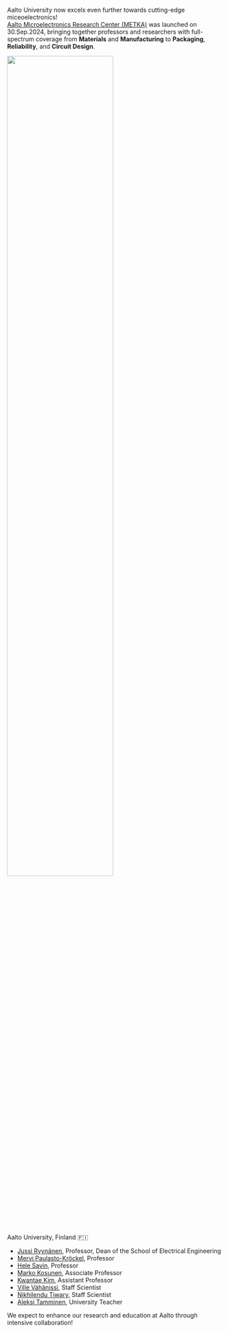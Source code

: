 <!-- <span style="display: block; height: 0.5em;"></span> -->

Aalto University now excels even further towards cutting-edge <i class="fa-solid fa-microchip fa-xl"></i> miceoelectronics!<br>
<a href="https://doi.org/10.48550/arXiv.2405.03905" target="_blank">Aalto Microelectronics Research Center (METKA)</a>
was launched on 30.Sep.2024, bringing together <i class="fa-solid fa-users fa-lg"></i> professors and researchers with full-spectrum coverage from <b>Materials</b> and <b>Manufacturing</b> to <b>Packaging</b>, <b>Reliability</b>, and <b>Circuit Design</b>.

<img src="{{ site.base_url }}/img/news/2024-10-04_1.jpeg" width="70%">

Aalto University, Finland <span class='emoji'>🇫🇮</span>

<ul>
    <li>
        <a href = 'https://www.linkedin.com/in/jussi-ryynänen-a36b52117/' target=_blank>Jussi Ryynänen</a>,
        Professor, Dean of the School of Electrical Engineering
    </li>
    <li>
        <a href = 'https://www.linkedin.com/in/mervi-paulasto-kröckel-582a515a/' target=_blank>Mervi Paulasto-Kröckel</a>,
        Professor
    </li>
    <li>
        <a href = 'https://www.linkedin.com/in/hele-savin-60854615/' target=_blank>Hele Savin</a>,
        Professor
    </li>
    <li>
        <a href = 'https://www.linkedin.com/in/marko-kosunen-6b99473/' target=_blank>Marko Kosunen</a>,
        Associate Professor
    </li>
    <li>
        <a href = 'https://kwantaekim.github.io' target=_blank>Kwantae Kim</a>,
        Assistant Professor
    </li>
    <li>
        <a href = 'https://www.aalto.fi/fi/ihmiset/ville-vahanissi' target=_blank>Ville Vähänissi</a>,
        Staff Scientist
    </li>
    <li>
        <a href = 'https://www.linkedin.com/in/nikhilendu-tiwary-6160b526/' target=_blank>Nikhilendu Tiwary</a>,
        Staff Scientist
    </li>
    <li>
        <a href = 'https://www.linkedin.com/in/aleksi-tamminen-10a8043/' target=_blank>Aleksi Tamminen</a>,
        University Teacher
    </li>
</ul>

We expect to enhance our research and education at Aalto through intensive collaboration!
